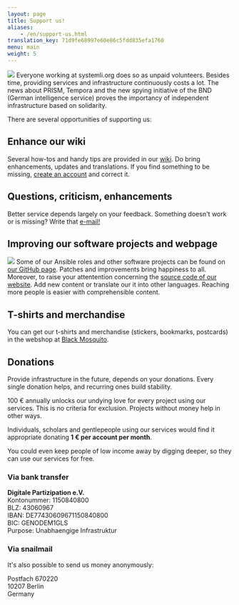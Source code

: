 ```yaml
---
layout: page
title: Support us!
aliases:
    - /en/support-us.html
translation_key: 71d9fe68997e60e86c5fdd835efa1760
menu: main
weight: 5
---
```

 [![](/assets/img/systemli_navy_sb_1_1.jpg#fl-2)](https://black-mosquito.org/en/catalogsearch/result/?q=systemli) 
Everyone working at systemli.org does so as unpaid volunteers. Besides time, providing services and infrastructure continuously costs a lot. The news about PRISM, Tempora and the new spying initiative of the BND (German intelligence service) proves the importancy of independent infrastructure based on solidarity.

There are several opportunities of supporting us:

## Enhance our wiki

Several how-tos and handy tips are provided in our [wiki](https://wiki.systemli.org). Do bring enhancements, updates and translations. If you find something to be missing, [create an account](https://wiki.systemli.org/start?do=register) and correct it.

## Questions, criticism, enhancements

Better service depends largely on your feedback. Something doesn't work or is missing? Write that [e-mail!](mailto:support@systemli.org)

## Improving our software projects and webpage

[![](/assets/img/GitHub-Mark-64px.png#fl-2)](https://github.com/systemli/) 
Some of our Ansible roles and other software projects can be found on [our GitHub page](https://github.com/systemli/). Patches and improvements bring happiness to all. Moreover, to raise your attentention concerning the [source code of our website](https://github.com/systemli/systemli-website). Add new content or translate our it into other languages. Reaching more people is easier with comprehensible content.

## T-shirts and merchandise

You can get our t-shirts and merchandise (stickers, bookmarks, postcards) in the webshop at [Black Mosquito](https://black-mosquito.org/en/catalogsearch/result/?q=systemli).

## Donations

Provide infrastructure in the future, depends on your donations. Every single donation helps, and recurring ones build stability.

100 € annually unlocks our undying love for every project using our services. This is no criteria for exclusion. Projects without money help in other ways.

Individuals, scholars and gentlepeople using our services would find it appropriate donating **1 € per account per month**.

You could even keep people of low income away by digging deeper, so they can use our services for free.

### Via bank transfer

**Digitale Partizipation e.V.**  
Kontonummer: 1150840800  
BLZ: 43060967  
IBAN: DE77430609671150840800  
BIC: GENODEM1GLS  
Purpose: Unabhaengige Infrastruktur

### Via snailmail

It's also possible to send us money anonymously:

Postfach 670220  
10207 Berlin  
Germany
